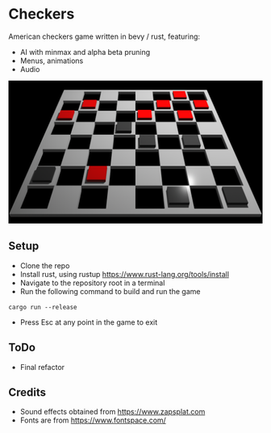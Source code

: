 # Checkers
American checkers game written in bevy / rust, featuring:
 - AI with minmax and alpha beta pruning
 - Menus, animations
 - Audio


![Screenshot](https://github.com/ushahid/checkers/blob/main/assets/images/logo.png)

## Setup
- Clone the repo
- Install rust, using rustup https://www.rust-lang.org/tools/install
- Navigate to the repository root in a terminal
- Run the following command to build and run the game
```
cargo run --release
```
- Press Esc at any point in the game to exit

## ToDo
- Final refactor

## Credits
- Sound effects obtained from https://www.zapsplat.com
- Fonts are from https://www.fontspace.com/
